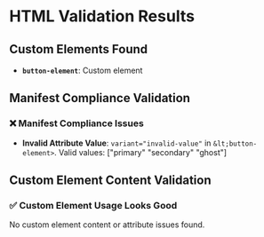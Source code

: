 # HTML Validation Results

## Custom Elements Found

- **`button-element`**: Custom element

## Manifest Compliance Validation

### ❌ Manifest Compliance Issues

- **Invalid Attribute Value**: `variant="invalid-value"` in `&lt;button-element>`. Valid values: [&#34;primary&#34; &#34;secondary&#34; &#34;ghost&#34;]

## Custom Element Content Validation

### ✅ Custom Element Usage Looks Good

No custom element content or attribute issues found.
